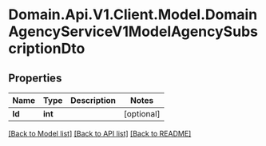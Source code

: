# Domain.Api.V1.Client.Model.DomainAgencyServiceV1ModelAgencySubscriptionDto
## Properties

Name | Type | Description | Notes
------------ | ------------- | ------------- | -------------
**Id** | **int** |  | [optional] 

[[Back to Model list]](../README.md#documentation-for-models) [[Back to API list]](../README.md#documentation-for-api-endpoints) [[Back to README]](../README.md)

